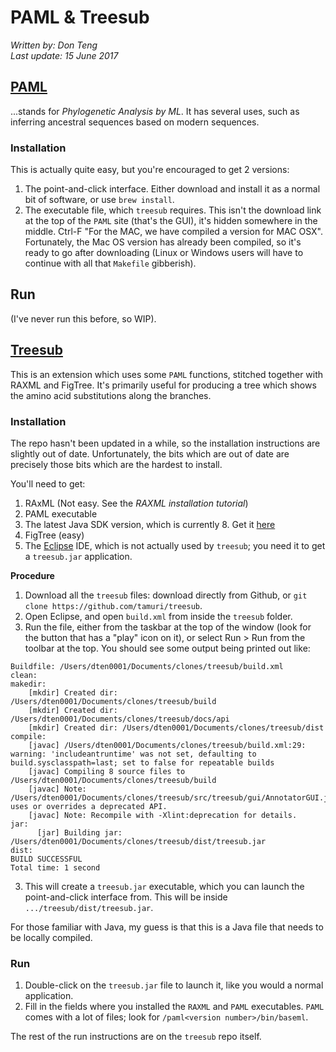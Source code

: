# PAML & Treesub

*Written by: Don Teng<br>
Last update: 15 June 2017<br>*

## [PAML](http://abacus.gene.ucl.ac.uk/software/paml.html)
...stands for *Phylogenetic Analysis by ML*. It has several uses, such as inferring ancestral sequences based on modern sequences. 

### Installation
This is actually quite easy, but you're encouraged to get 2 versions:
1. The point-and-click interface. Either download and install it as a normal bit of software, or use `brew install`. 
2. The executable file, which `treesub` requires. This isn't the download link at the top of the `PAML` site (that's the GUI), it's hidden somewhere in the middle.  Ctrl-F "For the MAC, we have compiled a version for MAC OSX". Fortunately, the Mac OS version has already been compiled, so it's ready to go after downloading (Linux or Windows users will have to continue with all that `Makefile` gibberish).

## Run
(I've never run this before, so WIP).

## [Treesub](https://github.com/tamuri/treesub)
This is an extension which uses some `PAML` functions, stitched together with RAXML and FigTree. It's primarily useful for producing a tree which shows the amino acid substitutions along the branches. 

### Installation

The repo hasn't been updated in a while, so the installation instructions are slightly out of date. Unfortunately, the bits which are out of date are precisely those bits which are the hardest to install. 

You'll need to get:
1. RAxML (Not easy. See the *RAXML installation tutorial*)
2. PAML executable
3. The latest Java SDK version, which is currently 8. Get it [here](http://www.oracle.com/technetwork/java/javase/downloads/jdk8-downloads-2133151.html)
4. FigTree (easy)
5. The [Eclipse](https://www.eclipse.org/downloads/?) IDE, which is not actually used by `treesub`; you need it to get a `treesub.jar` application.

**Procedure**
1. Download all the `treesub` files: download directly from Github, or `git clone https://github.com/tamuri/treesub`.
2. Open Eclipse, and open `build.xml` from inside the `treesub` folder.
3. Run the file, either from the taskbar at the top of the window (look for the button that has a "play" icon on it), or select Run > Run from the toolbar at the top. You should see some output being printed out like:

```
Buildfile: /Users/dten0001/Documents/clones/treesub/build.xml
clean:
makedir:
    [mkdir] Created dir: /Users/dten0001/Documents/clones/treesub/build
    [mkdir] Created dir: /Users/dten0001/Documents/clones/treesub/docs/api
    [mkdir] Created dir: /Users/dten0001/Documents/clones/treesub/dist
compile:
    [javac] /Users/dten0001/Documents/clones/treesub/build.xml:29: warning: 'includeantruntime' was not set, defaulting to build.sysclasspath=last; set to false for repeatable builds
    [javac] Compiling 8 source files to /Users/dten0001/Documents/clones/treesub/build
    [javac] Note: /Users/dten0001/Documents/clones/treesub/src/treesub/gui/AnnotatorGUI.java uses or overrides a deprecated API.
    [javac] Note: Recompile with -Xlint:deprecation for details.
jar:
      [jar] Building jar: /Users/dten0001/Documents/clones/treesub/dist/treesub.jar
dist:
BUILD SUCCESSFUL
Total time: 1 second
```

3. This will create a `treesub.jar` executable, which you can launch the point-and-click interface from. This will be inside `.../treesub/dist/treesub.jar`.

For those familiar with Java, my guess is that this is a Java file that needs to be locally compiled.

### Run
1. Double-click on the `treesub.jar` file to launch it, like you would a normal application. 
2. Fill in the fields where you installed the `RAXML` and `PAML` executables. `PAML` comes with a lot of files; look for `/paml<version number>/bin/baseml`.

The rest of the run instructions are on the `treesub` repo itself. 
